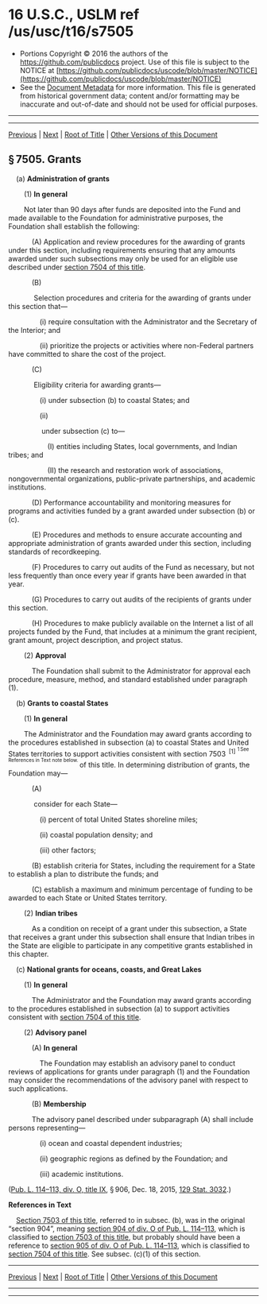 ---
---

# 16 U.S.C., USLM ref /us/usc/t16/s7505

* Portions Copyright © 2016 the authors of the https://github.com/publicdocs project.
  Use of this file is subject to the NOTICE at [https://github.com/publicdocs/uscode/blob/master/NOTICE](https://github.com/publicdocs/uscode/blob/master/NOTICE)
* See the [Document Metadata](././../../../..//README.md) for more information.
  This file is generated from historical government data; content and/or formatting may be inaccurate and out-of-date and should not be used for official purposes.

----------
----------

[Previous](./../../../..//us/usc/t16/ch94/m__us_usc_t16_s7504.md) | [Next](./../../../..//us/usc/t16/ch94/m__us_usc_t16_s7506.md) | [Root of Title](./../../../../) | [Other Versions of this Document](https://publicdocs.github.io/go/links?ns=uslm&ref=%2Fus%2Fusc%2Ft16%2Fs7505)

## § 7505. Grants

    (a) __Administration of grants__ 

        (1) __In general__ 

        Not later than 90 days after funds are deposited into the Fund and made available to the Foundation for administrative purposes, the Foundation shall establish the following:

            (A) Application and review procedures for the awarding of grants under this section, including requirements ensuring that any amounts awarded under such subsections may only be used for an eligible use described under [section 7504 of this title][/us/usc/t16/s7504].

            (B)

             Selection procedures and criteria for the awarding of grants under this section that—

                (i) require consultation with the Administrator and the Secretary of the Interior; and

                (ii) prioritize the projects or activities where non-Federal partners have committed to share the cost of the project.

            (C)

             Eligibility criteria for awarding grants—

                (i) under subsection (b) to coastal States; and

                (ii)

                 under subsection (c) to—

                    (I) entities including States, local governments, and Indian tribes; and

                    (II) the research and restoration work of associations, nongovernmental organizations, public-private partnerships, and academic institutions.

            (D) Performance accountability and monitoring measures for programs and activities funded by a grant awarded under subsection (b) or (c).

            (E) Procedures and methods to ensure accurate accounting and appropriate administration of grants awarded under this section, including standards of recordkeeping.

            (F) Procedures to carry out audits of the Fund as necessary, but not less frequently than once every year if grants have been awarded in that year.

            (G) Procedures to carry out audits of the recipients of grants under this section.

            (H) Procedures to make publicly available on the Internet a list of all projects funded by the Fund, that includes at a minimum the grant recipient, grant amount, project description, and project status.

        (2) __Approval__ 

            The Foundation shall submit to the Administrator for approval each procedure, measure, method, and standard established under paragraph (1).

    (b) __Grants to coastal States__ 

        (1) __In general__ 

        The Administrator and the Foundation may award grants according to the procedures established in subsection (a) to coastal States and United States territories to support activities consistent with section 7503  <sup>\[1\]</sup>  <sup><sup> 1 See References in Text note below. </sup></sup>  of this title. In determining distribution of grants, the Foundation may—

            (A)

             consider for each State—

                (i) percent of total United States shoreline miles;

                (ii) coastal population density; and

                (iii) other factors;

            (B) establish criteria for States, including the requirement for a State to establish a plan to distribute the funds; and

            (C) establish a maximum and minimum percentage of funding to be awarded to each State or United States territory.

        (2) __Indian tribes__ 

            As a condition on receipt of a grant under this subsection, a State that receives a grant under this subsection shall ensure that Indian tribes in the State are eligible to participate in any competitive grants established in this chapter.

    (c) __National grants for oceans, coasts, and Great Lakes__ 

        (1) __In general__ 

            The Administrator and the Foundation may award grants according to the procedures established in subsection (a) to support activities consistent with [section 7504 of this title][/us/usc/t16/s7504].

        (2) __Advisory panel__ 

            (A) __In general__ 

                The Foundation may establish an advisory panel to conduct reviews of applications for grants under paragraph (1) and the Foundation may consider the recommendations of the advisory panel with respect to such applications.

            (B) __Membership__ 

            The advisory panel described under subparagraph (A) shall include persons representing—

                (i) ocean and coastal dependent industries;

                (ii) geographic regions as defined by the Foundation; and

                (iii) academic institutions.

([Pub. L. 114–113, div. O, title IX][/us/pl/114/113/dO/tIX], § 906, Dec. 18, 2015, [129 Stat. 3032][/us/stat/129/3032].)

 __References in Text__ 

    [Section 7503 of this title][/us/usc/t16/s7503], referred to in subsec. (b), was in the original “section 904”, meaning [section 904 of div. O of Pub. L. 114–113][/us/pl/114/113/dO/s904], which is classified to [section 7503 of this title][/us/usc/t16/s7503], but probably should have been a reference to [section 905 of div. O of Pub. L. 114–113][/us/pl/114/113/dO/s905], which is classified to [section 7504 of this title][/us/usc/t16/s7504]. See subsec. (c)(1) of this section.

----------

[Previous](./../../../..//us/usc/t16/ch94/m__us_usc_t16_s7504.md) | [Next](./../../../..//us/usc/t16/ch94/m__us_usc_t16_s7506.md) | [Root of Title](./../../../../) | [Other Versions of this Document](https://publicdocs.github.io/go/links?ns=uslm&ref=%2Fus%2Fusc%2Ft16%2Fs7505)

----------
----------

[/us/usc/t16/s7504]: https://publicdocs.github.io/go/links?ns=uslm&ref=%2Fus%2Fusc%2Ft16%2Fs7504
[/us/usc/t16/s7504]: https://publicdocs.github.io/go/links?ns=uslm&ref=%2Fus%2Fusc%2Ft16%2Fs7504
[/us/pl/114/113/dO/tIX]: https://publicdocs.github.io/go/links?ns=uslm&ref=%2Fus%2Fpl%2F114%2F113%2FdO%2FtIX
[/us/stat/129/3032]: https://publicdocs.github.io/go/links?ns=uslm&ref=%2Fus%2Fstat%2F129%2F3032
[/us/usc/t16/s7503]: https://publicdocs.github.io/go/links?ns=uslm&ref=%2Fus%2Fusc%2Ft16%2Fs7503
[/us/pl/114/113/dO/s904]: https://publicdocs.github.io/go/links?ns=uslm&ref=%2Fus%2Fpl%2F114%2F113%2FdO%2Fs904
[/us/usc/t16/s7503]: https://publicdocs.github.io/go/links?ns=uslm&ref=%2Fus%2Fusc%2Ft16%2Fs7503
[/us/pl/114/113/dO/s905]: https://publicdocs.github.io/go/links?ns=uslm&ref=%2Fus%2Fpl%2F114%2F113%2FdO%2Fs905
[/us/usc/t16/s7504]: https://publicdocs.github.io/go/links?ns=uslm&ref=%2Fus%2Fusc%2Ft16%2Fs7504


